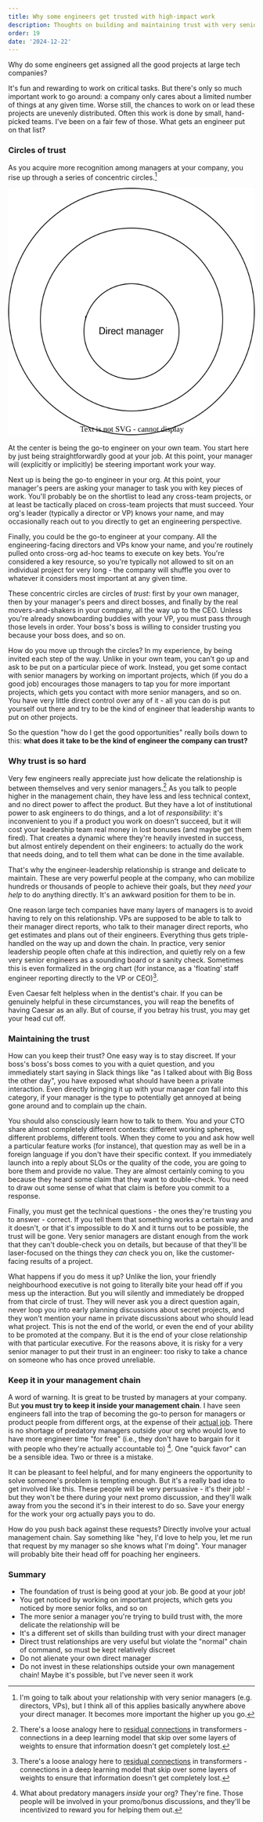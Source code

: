 ```yaml
---
title: Why some engineers get trusted with high-impact work
description: Thoughts on building and maintaining trust with very senior managers
order: 19
date: '2024-12-22'
---
```


Why do some engineers get assigned all the good projects at large tech companies?

It's fun and rewarding to work on critical tasks. But there's only so much important work to go around: a company only cares about a limited number of things at any given time. Worse still, the chances to work on or lead these projects are unevenly distributed. Often this work is done by small, hand-picked teams. I've been on a fair few of those. What gets an engineer put on that list?

### Circles of trust

As you acquire more recognition among managers at your company, you rise up through a series of concentric circles.[^1]

![layers](layers.svg)

At the center is being the go-to engineer on your own team. You start here by just being straightforwardly good at your job. At this point, your manager will (explicitly or implicitly) be steering important work your way.

Next up is being the go-to engineer in your org. At this point, your manager's peers are asking your manager to task you with key pieces of work. You'll probably be on the shortlist to lead any cross-team projects, or at least be tactically placed on cross-team projects that must succeed. Your org's leader (typically a director or VP) knows your name, and may occasionally reach out to you directly to get an engineering perspective. 

Finally, you could be the go-to engineer at your company. All the engineering-facing directors and VPs know your name, and you're routinely pulled onto cross-org ad-hoc teams to execute on key bets. You're considered a key resource, so you're typically not allowed to sit on an individual project for very long - the company will shuffle you over to whatever it considers most important at any given time.

These concentric circles are circles of _trust_: first by your own manager, then by your manager's peers and direct bosses, and finally by the real movers-and-shakers in your company, all the way up to the CEO. Unless you're already snowboarding buddies with your VP, you must pass through those levels in order. Your boss's boss is willing to consider trusting you because your boss does, and so on.

How do you move up through the circles? In my experience, by being invited each step of the way. Unlike in your own team, you can't go up and ask to be put on a particular piece of work. Instead, you get some contact with senior managers by working on important projects, which (if you do a good job) encourages those managers to tap you for more important projects, which gets you contact with more senior managers, and so on. You have very little direct control over any of it - all you can do is put yourself out there and try to be the kind of engineer that leadership wants to put on other projects.

So the question "how do I get the good opportunities" really boils down to this: **what does it take to be the kind of engineer the company can trust?**

### Why trust is so hard

Very few engineers really appreciate just how delicate the relationship is between themselves and very senior managers.[^2] As you talk to people higher in the management chain, they have less and less technical context, and no direct power to affect the product. But they have a lot of institutional power to ask engineers to do things, and a lot of _responsibility_: it's inconvenient to you if a product you work on doesn't succeed, but it will cost your leadership team real money in lost bonuses (and maybe get them fired). That creates a dynamic where they're heavily invested in success, but almost entirely dependent on their engineers: to actually do the work that needs doing, and to tell them what can be done in the time available.

That's why the engineer-leadership relationship is strange and delicate to maintain. These are very powerful people at the company, who can mobilize hundreds or thousands of people to achieve their goals, but they _need your help_ to do anything directly. It's an awkward position for them to be in.

One reason large tech companies have many layers of managers is to avoid having to rely on this relationship. VPs are supposed to be able to talk to their manager direct reports, who talk to their manager direct reports, who get estimates and plans out of their engineers. Everything thus gets triple-handled on the way up and down the chain. In practice, very senior leadership people often chafe at this indirection, and quietly rely on a few very senior engineers as a sounding board or a sanity check. Sometimes this is even formalized in the org chart (for instance, as a 'floating' staff engineer reporting directly to the VP or CEO)[^2].

Even Caesar felt helpless when in the dentist's chair. If you can be genuinely helpful in these circumstances, you will reap the benefits of having Caesar as an ally. But of course, if you betray his trust, you may get your head cut off.

### Maintaining the trust

How can you keep their trust? One easy way is to stay discreet. If your boss's boss's boss comes to you with a quiet question, and you immediately start saying in Slack things like "as I talked about with Big Boss the other day", you have exposed what should have been a private interaction. Even directly bringing it up with your manager _can_ fall into this category, if your manager is the type to potentially get annoyed at being gone around and to complain up the chain.

You should also consciously learn how to talk to them. You and your CTO share almost completely different contexts: different working spheres, different problems, different tools. When they come to you and ask how well a particular feature works (for instance), that question may as well be in a foreign language if you don't have their specific context. If you immediately launch into a reply about SLOs or the quality of the code, you are going to bore them and provide no value. They are almost certainly coming to you because they heard some claim that they want to double-check. You need to draw out some sense of what that claim is before you commit to a response.

Finally, you must get the technical questions - the ones they're trusting you to answer - correct. If you tell them that something works a certain way and it doesn't, or that it's impossible to do X and it turns out to be possible, the trust will be gone. Very senior managers are distant enough from the work that they can't double-check you on details, but because of that they'll be laser-focused on the things they _can_ check you on, like the customer-facing results of a project.

What happens if you do mess it up? Unlike the lion, your friendly neighbourhood executive is not going to literally bite your head off if you mess up the interaction. But you will silently and immediately be dropped from that circle of trust. They will never ask you a direct question again, never loop you into early planning discussions about secret projects, and they won't mention your name in private discussions about who should lead what project. This is not the end of the world, or even the end of your ability to be promoted at the company. But it is the end of your close relationship with that particular executive. For the reasons above, it is risky for a very senior manager to put their trust in an engineer: too risky to take a chance on someone who has once proved unreliable.

### Keep it in your management chain

A word of warning. It is great to be trusted by managers at your company. But **you must try to keep it inside your management chain**. I have seen engineers fall into the trap of becoming the go-to person for managers or product people from different orgs, at the expense of their [actual job](https://charity.wtf/2021/03/07/know-your-one-job-and-do-it-first/). There is no shortage of predatory managers outside your org who would love to have more engineer time "for free" (i.e., they don't have to bargain for it with people who they're actually accountable to) [^3]. One "quick favor" can be a sensible idea. Two or three is a mistake.

It can be pleasant to feel helpful, and for many engineers the opportunity to solve someone's problem is tempting enough. But it's a really bad idea to get involved like this. These people will be very persuasive - it's their job! - but they won't be there during your next promo discussion, and they'll walk away from you the second it's in their interest to do so. Save your energy for the work your org actually pays you to do.

How do you push back against these requests? Directly involve your actual management chain. Say something like "hey, I'd love to help you, let me run that request by my manager so she knows what I'm doing". Your manager will probably bite their head off for poaching her engineers.


### Summary

- The foundation of trust is being good at your job. Be good at your job!
- You get noticed by working on important projects, which gets you noticed by more senior folks, and so on
- The more senior a manager you're trying to build trust with, the more delicate the relationship will be
- It's a different set of skills than building trust with your direct manager
- Direct trust relationships are very useful but violate the "normal" chain of command, so must be kept relatively discreet
- Do not alienate your own direct manager
- Do not invest in these relationships outside your own management chain! Maybe it's possible, but I've never seen it work

[^1]: I'm going to talk about your relationship with very senior managers (e.g. directors, VPs), but I think all of this applies basically anywhere above your direct manager. It becomes more important the higher up you go.

[^2]: There's a loose analogy here to [residual connections](https://en.wikipedia.org/wiki/Residual_neural_network) in transformers - connections in a deep learning model that skip over some layers of weights to ensure that information doesn't get completely lost.

[^3]: What about predatory managers _inside_ your org? They're fine. Those people will be involved in your promo/bonus discussions, and they'll be incentivized to reward you for helping them out.